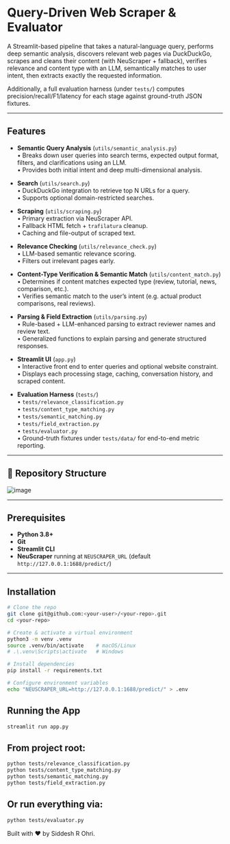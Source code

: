 # Query-Driven Web Scraper & Evaluator

A Streamlit-based pipeline that takes a natural-language query, performs deep semantic analysis, discovers relevant web pages via DuckDuckGo, scrapes and cleans their content (with NeuScraper + fallback), verifies relevance and content type with an LLM, semantically matches to user intent, then extracts exactly the requested information.

Additionally, a full evaluation harness (under `tests/`) computes precision/recall/F1/latency for each stage against ground-truth JSON fixtures.

---

## Features

- **Semantic Query Analysis** (`utils/semantic_analysis.py`)  
  • Breaks down user queries into search terms, expected output format, filters, and clarifications using an LLM.  
  • Provides both initial intent and deep multi-dimensional analysis.

- **Search** (`utils/search.py`)  
  • DuckDuckGo integration to retrieve top N URLs for a query.  
  • Supports optional domain-restricted searches.

- **Scraping** (`utils/scraping.py`)  
  • Primary extraction via NeuScraper API.  
  • Fallback HTML fetch + `trafilatura` cleanup.  
  • Caching and file-output of scraped text.

- **Relevance Checking** (`utils/relevance_check.py`)  
  • LLM-based semantic relevance scoring.  
  • Filters out irrelevant pages early.

- **Content-Type Verification & Semantic Match** (`utils/content_match.py`)  
  • Determines if content matches expected type (review, tutorial, news, comparison, etc.).  
  • Verifies semantic match to the user’s intent (e.g. actual product comparisons, real reviews).

- **Parsing & Field Extraction** (`utils/parsing.py`)  
  • Rule-based + LLM-enhanced parsing to extract reviewer names and review text.  
  • Generalized functions to explain parsing and generate structured responses.

- **Streamlit UI** (`app.py`)  
  • Interactive front end to enter queries and optional website constraint.  
  • Displays each processing stage, caching, conversation history, and scraped content.

- **Evaluation Harness** (`tests/`)  
  • `tests/relevance_classification.py`  
  • `tests/content_type_matching.py`  
  • `tests/semantic_matching.py`  
  • `tests/field_extraction.py`  
  • `tests/evaluator.py`  
  • Ground-truth fixtures under `tests/data/` for end-to-end metric reporting.

---

## 📁 Repository Structure

![image](https://github.com/user-attachments/assets/b75b1b2e-77fd-42a7-92de-960de37c62c1)


---

## Prerequisites

- **Python 3.8+**  
- **Git**  
- **Streamlit CLI**  
- **NeuScraper** running at `NEUSCRAPER_URL` (default `http://127.0.0.1:1688/predict/`)

---

## Installation

```bash
# Clone the repo
git clone git@github.com:<your-user>/<your-repo>.git
cd <your-repo>

# Create & activate a virtual environment
python3 -m venv .venv
source .venv/bin/activate    # macOS/Linux
# .\.venv\Scripts\activate   # Windows

# Install dependencies
pip install -r requirements.txt

# Configure environment variables
echo "NEUSCRAPER_URL=http://127.0.0.1:1688/predict/" > .env
```
## Running the App
```bash
streamlit run app.py
```
## From project root:
```bash
python tests/relevance_classification.py
python tests/content_type_matching.py
python tests/semantic_matching.py
python tests/field_extraction.py
```

## Or run everything via:
```bash
python tests/evaluator.py
```

Built with ❤️ by Siddesh R Ohri.
